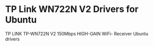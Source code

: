 # TP Link WN722N V2 Drivers for Ubuntu
TP LINK TP-WN722N V2 150Mbps HIGH-GAIN WiFi- Receiver Ubuntu drivers
